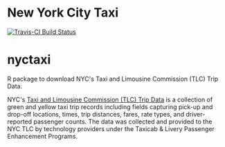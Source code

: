 New York City Taxi
================

[![Travis-CI Build Status](https://travis-ci.org/beanumber/nyctaxi.svg?branch=master)](https://travis-ci.org/beanumber/nyctaxi)

nyctaxi
=======

R package to download NYC's Taxi and Limousine Commission (TLC) Trip Data.

NYC's [Taxi and Limousine Commission (TLC) Trip Data](http://www.nyc.gov/html/tlc/html/about/trip_record_data.shtml) is a collection of green and yellow taxi trip records including fields capturing pick-up and drop-off locations, times, trip distances, fares, rate types, and driver-reported passenger counts. The data was collected and provided to the NYC TLC by technology providers under the Taxicab & Livery Passenger Enhancement Programs.

